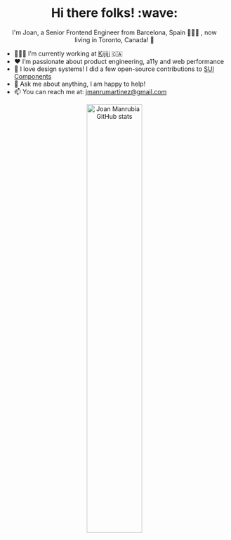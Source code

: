 <h1 align='center'> Hi there folks! :wave:</h1>
<p align='center'>
I'm Joan, a Senior Frontend Engineer from Barcelona, Spain 🌴🇪🇸 , now living in Toronto, Canada! 🍁
</p>

- 👨🏽‍💻 I’m currently working at [Kijiji](https://github.com/KijijiCA) 🇨🇦 
- ❤️ I’m passionate about product engineering, a11y and web performance
- 🎨 I love design systems! I did a few open-source contributions to [SUI Components](https://github.com/SUI-Components/sui-components)
- 💬 Ask me about anything, I am happy to help!
- 📫 You can reach me at: jmanrumartinez@gmail.com

<p align="center">
  <img width="50%"" alt="Joan Manrubia GitHub stats" src="https://github-readme-streak-stats.herokuapp.com/?user=jmanrumartinez&hide_border=true&theme=nightowl" />
</p>

